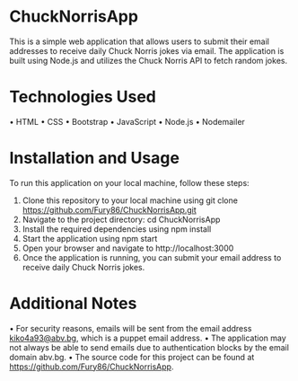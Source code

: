 # ChuckNorrisApp
This is a simple web application that allows users to submit their email addresses to receive daily Chuck Norris jokes via email. The application is built using Node.js and utilizes the Chuck Norris API to fetch random jokes.

# Technologies Used
• HTML
• CSS
• Bootstrap
• JavaScript
• Node.js
• Nodemailer

# Installation and Usage
To run this application on your local machine, follow these steps:

1. Clone this repository to your local machine using git clone https://github.com/Fury86/ChuckNorrisApp.git
2. Navigate to the project directory: cd ChuckNorrisApp
3. Install the required dependencies using npm install
4. Start the application using npm start
5. Open your browser and navigate to http://localhost:3000
6. Once the application is running, you can submit your email address to receive daily Chuck Norris jokes.

# Additional Notes
• For security reasons, emails will be sent from the email address kiko4a93@abv.bg, which is a puppet email address.
• The application may not always be able to send emails due to authentication blocks by the email domain abv.bg.
• The source code for this project can be found at https://github.com/Fury86/ChuckNorrisApp.
